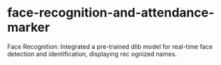 # face-recognition-and-attendance-marker
Face Recognition: Integrated a pre-trained dlib model for real-time face detection and identification, displaying rec ognized names.
